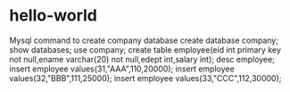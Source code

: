 # hello-world
Mysql command to create company database
create database company;
show databases;
use company;
create table employee(eid int primary key not null,ename varchar(20) not null,edept int,salary int);
desc employee;
insert employee values(31,"AAA",110,20000);
insert employee values(32,"BBB",111,25000);
insert employee values(33,"CCC",112,30000);
